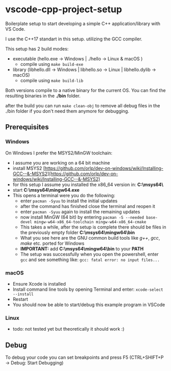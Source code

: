 # vscode-cpp-project-setup

Boilerplate setup to start developing a simple C++ application/library with VS Code.

I use the C++17 standart in this setup. utilizing the GCC compiler.

This setup has 2 build modes:

- executable (hello.exe -> Windows | ./hello -> Linux & macOS )
  - compile using `make build-exe`
- library (libhello.dll -> Windows | libhello.so -> Linux | libhello.dylib -> macOS)
  - compile using `make build-lib`

Both versions compile to a native binary for the current OS. You can find the resulting binaries in the **./bin** folder.

after the build you can run `make clean-obj` to remove all debug files in the ./bin folder if you don't need them anymore for debugging.

## Prerequisites

### Windows

On Windows I prefer the MSYS2/MinGW toolchain:

- I assume you are working on a 64 bit machine
- install MSYS2 [https://github.com/orlp/dev-on-windows/wiki/Installing-GCC--&-MSYS2](https://github.com/orlp/dev-on-windows/wiki/Installing-GCC--&-MSYS2)
- for this setup I assume you installed the x86_64 version in: **C:\\msys64\\**
- start **C:\\msys64\\mingw64.exe**
- This opens a terminal were you do the following:
  - enter `pacman -Syuu` to install the initial updates
  - after the command has finished close the terminal and reopen it
  - enter `pacman -Syuu` again to install the remaining updates
  - now install MinGW (64 bit) by entering `pacman -S --needed base-devel mingw-w64-x86_64-toolchain mingw-w64-x86_64-cmake`
  - This takes a while, after the setup is complete there should be files in the previously empty folder **C:\msys64\mingw64\bin**
  - What you see here are the GNU common build tools like *g++*, *gcc*, *make* etc. ported for Windows
  - __IMPORTANT:__ add **C:\msys64\mingw64\bin** to your **PATH**
  - The setup was successfully when you open the powershell, enter `gcc` and see something like: `gcc: fatal error: no input files...`

### macOS

- Ensure Xcode is installed
- Install command line tools by opening Terminal and enter: `xcode-select --install`
- Restart
- You should now be able to start/debug this example program in VSCode

### Linux

- todo: not tested yet but theoretically it should work :)

## Debug

To debug your code you can set breakpoints and press F5 (CTRL+SHIFT+P -> Debug: Start Debugging)